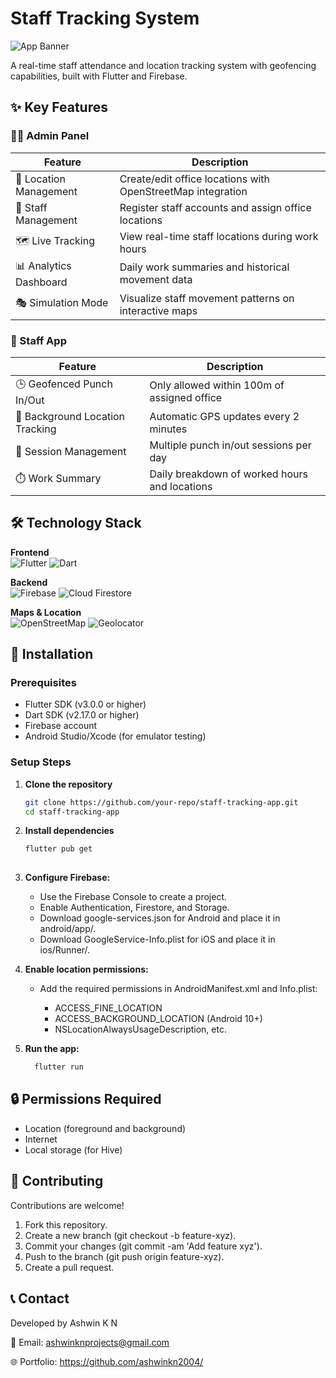 # Staff Tracking System

![App Banner](https://via.placeholder.com/800x200?text=Staff+Tracking+App) <!-- Replace with actual banner -->

A real-time staff attendance and location tracking system with geofencing capabilities, built with Flutter and Firebase.

## ✨ Key Features

### 👨‍💼 Admin Panel
| Feature | Description |
|---------|-------------|
| 📍 Location Management | Create/edit office locations with OpenStreetMap integration |
| 👥 Staff Management | Register staff accounts and assign office locations |
| 🗺️ Live Tracking | View real-time staff locations during work hours |
| 📊 Analytics Dashboard | Daily work summaries and historical movement data |
| 🎭 Simulation Mode | Visualize staff movement patterns on interactive maps |

### 👷 Staff App
| Feature | Description |
|---------|-------------|
| 🕒 Geofenced Punch In/Out | Only allowed within 100m of assigned office |
| 📍 Background Location Tracking | Automatic GPS updates every 2 minutes |
| 📅 Session Management | Multiple punch in/out sessions per day |
| ⏱️ Work Summary | Daily breakdown of worked hours and locations |

## 🛠️ Technology Stack

**Frontend**  
![Flutter](https://img.shields.io/badge/Flutter-02569B?style=for-the-badge&logo=flutter&logoColor=white)
![Dart](https://img.shields.io/badge/Dart-0175C2?style=for-the-badge&logo=dart&logoColor=white)

**Backend**  
![Firebase](https://img.shields.io/badge/Firebase-FFCA28?style=for-the-badge&logo=firebase&logoColor=black)
![Cloud Firestore](https://img.shields.io/badge/Cloud_Firestore-FFCA28?style=for-the-badge&logo=firebase&logoColor=black)

**Maps & Location**  
![OpenStreetMap](https://img.shields.io/badge/OpenStreetMap-7EBC6F?style=for-the-badge&logo=openstreetmap&logoColor=white)
![Geolocator](https://img.shields.io/badge/Geolocation-000000?style=for-the-badge)

## 🚀 Installation

### Prerequisites
- Flutter SDK (v3.0.0 or higher)
- Dart SDK (v2.17.0 or higher)
- Firebase account
- Android Studio/Xcode (for emulator testing)

### Setup Steps

1. **Clone the repository**
   ```bash
   git clone https://github.com/your-repo/staff-tracking-app.git
   cd staff-tracking-app
   
2. **Install dependencies**
   ```bash
   flutter pub get
  
3. **Configure Firebase:**

   + Use the Firebase Console to create a project.
   + Enable Authentication, Firestore, and Storage.
   + Download google-services.json for Android and place it in android/app/.
   + Download GoogleService-Info.plist for iOS and place it in ios/Runner/.
     
4. **Enable location permissions:**

   + Add the required permissions in AndroidManifest.xml and Info.plist:

     + ACCESS_FINE_LOCATION
     + ACCESS_BACKGROUND_LOCATION (Android 10+)
     + NSLocationAlwaysUsageDescription, etc.
5. **Run the app:**
   ```bash
     flutter run
## 🔒 Permissions Required
+ Location (foreground and background)
+ Internet
+ Local storage (for Hive)


## 🙌 Contributing
Contributions are welcome!
1. Fork this repository.
2. Create a new branch (git checkout -b feature-xyz).
3. Commit your changes (git commit -am 'Add feature xyz').
4. Push to the branch (git push origin feature-xyz).
5. Create a pull request.

## 📞 Contact
Developed by Ashwin K N

📧 Email: ashwinknprojects@gmail.com

🌐 Portfolio: https://github.com/ashwinkn2004/
